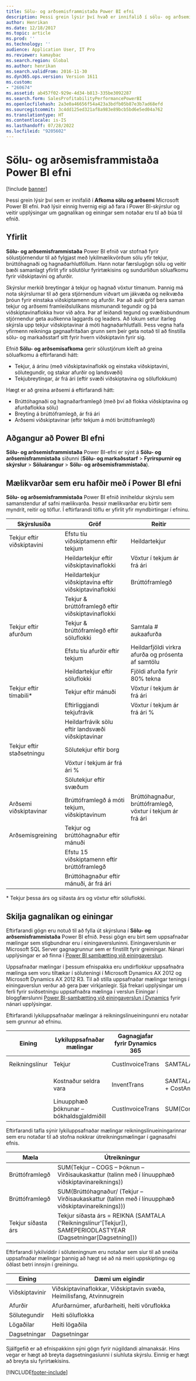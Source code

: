 ```yaml
---
title: Sölu- og arðsemisframmistaða Power BI efni
description: Þessi grein lýsir því hvað er innifalið í sölu- og arðsemisframmistöðu Power BI efni.
author: Henrikan
ms.date: 12/18/2017
ms.topic: article
ms.prod: ''
ms.technology: ''
audience: Application User, IT Pro
ms.reviewer: kamaybac
ms.search.region: Global
ms.author: henrikan
ms.search.validFrom: 2016-11-30
ms.dyn365.ops.version: Version 1611
ms.custom:
- "260674"
ms.assetid: ab457f02-929e-4d34-b813-335be3092287
ms.search.form: SalesProfitabilityPerformancePowerBI
ms.openlocfilehash: 2a3e0a46656f54a423a3bdfb05b87e3b7ad68efd
ms.sourcegitcommit: 3c4dd125ed321af8a983e89bcb5bd6e5ed04a762
ms.translationtype: HT
ms.contentlocale: is-IS
ms.lasthandoff: 07/28/2022
ms.locfileid: "9205602"
---
```

# <a name="sales-and-profitability-performance-power-bi-content"></a>Sölu- og arðsemisframmistaða Power BI efni

[!include [banner](../includes/banner.md)]

Þessi grein lýsir því sem er innifalið í **Afkoma sölu og arðsemi** Microsoft Power BI efni. Það lýsir einnig hvernig eigi að fara í Power BI-skýrslur og veitir upplýsingar um gagnalíkan og einingar sem notaðar eru til að búa til efnið.

## <a name="overview"></a>Yfirlit

**Sölu- og arðsemisframmistaða** Power BI efnið var stofnað fyrir sölustjórnendur til að fylgjast með lykilmælikvörðum sölu yfir tekjur, brúttóhagnaði og hagnaðarhlutföllum. Hann notar færslugögn sölu og veitir bæði samanlagt yfirlit yfir sölutölur fyrirtækisins og sundurliðun söluafkomu fyrir viðskiptavini og afurðir.

Skýrslur merkið breytingar á tekjur og hagnað vöxtur tímanum. Þannig má nota skýrslurnar til að gera stjórnendum viðvart um jákvæða og neikvæða þróun fyrir einstaka viðskiptamenn og afurðir. Þar að auki gröf bera saman tekjur og arðsemi framleiðslulíkans mismunandi tegundir og þá viðskiptavinaflokka hvor við aðra. Þar af leiðandi tegund og svæðisbundnum stjórnendur geta auðkenna laggards og leaders. Að lokum setur ítarleg skýrsla upp tekjur viðskiptavinar á móti hagnaðarhlutfalli. Þess vegna hafa yfirmenn reikninga gagnaafritaðan grunn sem þeir geta notað til að fínstilla sölu- og markaðsstarf sitt fyrir hvern viðskiptavin fyrir sig.

Efnið **Sölu- og arðsemisafkoma** gerir sölustjórum kleift að greina söluafkomu á eftirfarandi hátt:

- Tekjur, á árinu (með viðskiptavinaflokk og einstaka viðskiptavini, sölutegundir, og stakar afurðir og landsvæði)
- Tekjubreytingar, ár frá ári (eftir svæði viðskiptavina og söluflokkum)

Hægt er að greina arðsemi á eftirfarandi hátt:

- Brúttóhagnaði og hagnaðarframlegð (með því að flokka viðskiptavina og afurðaflokka sölu)
- Breyting á brúttóframlegð, ár frá ári
- Arðsemi viðskiptavinar (eftir tekjum á móti brúttóframlegð)

## <a name="accessing-the-power-bi-content"></a>Aðgangur að Power BI efni
**Sölu- og arðsemisframmistaða** Power BI-efni er sýnt á **Sölu- og arðsemisframmistaða** síðunni (**Sölu- og markaðsstarf** \> **Fyrirspurnir og skýrslur** \> **Söluárangur** \> **Sölu- og arðsemisframmistaða**).

## <a name="metrics-that-are-included-in-the-power-bi-content"></a>Mælikvarðar sem eru hafðir með í Power BI efni
**Sölu- og arðsemisframmistaða** Power BI efnið inniheldur skýrslu sem samanstendur af safni mælikvarða. Þessir mælikvarðar eru birtir sem myndrit, reitir og töflur. Í eftirfarandi töflu er yfirlit yfir myndbirtingar í efninu.

| Skýrslusíða            | Gröf                                     | Reitir                                                   |
|------------------------|--------------------------------------------|---------------------------------------------------------|
| Tekjur eftir viðskiptavini    | Efstu tíu viðskiptamenn eftir tekjum                | Heildartekjur                                           |
|                        | Heildartekjur eftir viðskiptavinaflokki            | Vöxtur í tekjum ár frá ári                                      |
|                        | Heildartekjur viðskiptavina eftir viðskiptavinaflokki | Brúttóframlegð                                            |
|                        | Tekjur & brúttóframlegð eftir viðskiptavinaflokki   |                                                         |
| Tekjur eftir afurðum     | Tekjur & brúttóframlegð eftir söluflokki   | Samtala \# aukaafurða                                    |
|                        | Efstu tíu afurðir eftir tekjum                 | Heildarfjöldi virkra afurða og prósenta af samtölu |
|                        | Heildartekjur eftir söluflokki            | Fjöldi afurða fyrir 80% tekna           |
| Tekjur eftir tímabili\*    | Tekjur eftir mánuði                           | Vöxtur í tekjum ár frá ári                                      |
|                        | Eftirliggjandi tekjufrávik             | Vöxtur í tekjum ár frá ári %                                    |
|                        | Heildarfrávik sölu eftir landsvæði viðskiptavinar    |                                                         |
| Tekjur eftir staðsetningu    | Sölutekjur eftir borg                      |                                                         |
|                        | Vöxtur í tekjum ár frá ári %                       |                                                         |
|                        | Sölutekjur eftir svæðum                    |                                                         |
| Arðsemi viðskiptavinar | Brúttóframlegð á móti tekjum, viðskiptavinum   | Brúttóhagnaður, brúttóframlegð, vöxtur í tekjum ár frá ári          |
| Arðsemisgreining | Tekjur og brúttóhagnaður eftir mánuði          |                                                         |
|                        | Efstu 15 viðskiptamenn eftir brúttóframlegð           |                                                         |
|                        | Brúttóhagnaður eftir mánuði, ár frá ári                 |                                                         |

\* Tekjur þessa árs og síðasta árs og vöxtur eftir söluflokki.

## <a name="understanding-the-data-model-and-entities"></a>Skilja gagnalíkan og einingar
Eftirfarandi gögn eru notuð til að fylla út skýrsluna í **Sölu- og arðsemisframmistaða** Power BI efnið. Þessi gögn eru birt sem uppsafnaðar mælingar sem stigbundnar eru í einingaversluninni. Einingaverslunin er Microsoft SQL Server gagnagrunnur sem er fínstillt fyrir greiningar. Nánari upplýsingar er að finna í [Power BI samþætting við einingaverslun](power-bi-integration-entity-store.md).

Uppsafnaðar mælingar í þessum efnispakka eru undirflokkur uppsafnaðra mælinga sem voru tiltækar í söluteningi í Microsoft Dynamics AX 2012 og Microsoft Dynamics AX 2012 R3. Til að stilla uppsafnaðar mælingar tenings í einingaverslun verður að gera þær virkjanlegir. Sjá frekari upplýsingar um ferli fyrir sviðsetningu uppsafnaðra mælinga í verslun Einingar í bloggfærslunni [Power BI-samþætting við einingaverslun í Dynamics](/archive/blogs/dynamicsaxbi/power-bi-integration-with-entity-store-in-dynamics-ax-7-may-update) fyrir nánari upplýsingar.

Eftirfarandi lykiluppsafnaðar mælingar á reikningslínueiningunni eru notaðar sem grunnur að efninu.

| Eining        | Lykiluppsafnaðar mælingar                   | Gagnagjafar fyrir Dynamics 365 | Svæði                                        | lýsing                                       |
|---------------|----------------------------------------------|------------------------------|----------------------------------------------|---------------------------------------------------|
| Reikningslínur | Tekjur                                      | CustInvoiceTrans             | SAMTALA(LineAmountMST)                           | Upphæðin í bókhaldsgjaldmiðli.            |
|               | Kostnaður seldra vara                           | InventTrans                  | SAMTALA(CostAmountPosted + CostAmountAdjustment) | Samtala kostnaðarupphæð og leiðréttingar.    |
|               | Línuupphæð þóknunar – bókhaldsgjaldmiðill | CustInvoiceTrans             | SUM(CommissAmountMST)                        | Þóknunarupphæð í bókhaldsgjaldmiðlinum. |

Eftirfarandi tafla sýnir lykiluppsafnaðar mælingar reikningslínueiningarinnar sem eru notaðar til að stofna nokkrar útreikningsmælingar í gagnasafni efnis.

| Mæla           | Útreikningur                                                                                      |
|-------------------|--------------------------------------------------------------------------------------------------|
| Brúttóframlegð      | SUM(Tekjur – COGS – Þóknun – Virðisaukaskattur (talinn með í línuupphæð viðskiptavinareiknings))          |
| Brúttóframlegð      | SUM(Brúttóhagnaður/ (Tekjur – Virðisaukaskattur (talinn með í línuupphæð viðskiptavinareiknings)))             |
| Tekjur síðasta árs | Tekjur síðasta árs = REIKNA (SAMTALA ('Reikningslínur'\[Tekjur\]), SAMEPERIODLASTYEAR (Dagsetningar\[Dagsetning\])) |

Eftirfarandi lykilvíddir í söluteningnum eru notaðar sem síur til að sneiða uppsafnaðar mælingar þannig að hægt sé að ná meiri uppskiptingu og öðlast betri innsýn í greiningu.

| Eining           | Dæmi um eigindir                               |
|------------------|------------------------------------------------------|
| Viðskiptavinir        | Viðskiptavinaflokkar, Viðskiptavin svæða, Heimilisfang, Atvinnugrein |
| Afurðir         | Afurðarnúmer, afurðarheiti, heiti vöruflokka       |
| Sölutegundir | Heiti söluflokka                                 |
| Lögaðilar   | Heiti lögaðila                                   |
| Dagsetningar            | Dagsetningar                                                |

Sjálfgefið er að efnispakkinn sýni gögn fyrir núgildandi almanaksár. Hins vegar er hægt að breyta dagsetningasíunni í síuhluta skýrslu. Einnig er hægt að breyta síu fyrirtækisins.


[!INCLUDE[footer-include](../../../includes/footer-banner.md)]
